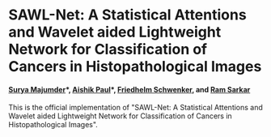 # SAWL-Net: A Statistical Attentions and Wavelet aided Lightweight Network for Classification of Cancers in Histopathological Images

#### [Surya Majumder](https://www.linkedin.com/in/surya-majumder-333891246/)\*, [Aishik Paul](https://www.linkedin.com/in/aishikpaul/)\*, [Friedhelm Schwenker](https://www.linkedin.com/in/friedhelm-schwenker-40103725b/)\, and [Ram Sarkar](http://www.jaduniv.edu.in/profile.php?uid=686)

This is the official implementation of "SAWL-Net: A Statistical Attentions and Wavelet aided Lightweight Network for Classification of Cancers in Histopathological Images".
